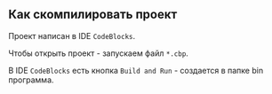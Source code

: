 ## Как скомпилировать проект

Проект написан в IDE `CodeBlocks`.

Чтобы открыть проект - запускаем файл `*.cbp`.

В IDE `CodeBlocks` есть кнопка `Build and Run` - создается в папке bin программа.
